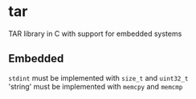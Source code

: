 # tar

TAR library in C with support for embedded systems

## Embedded

`stdint` must be implemented with `size_t` and `uint32_t`  
'string' must be implemented with `memcpy` and `memcmp`
